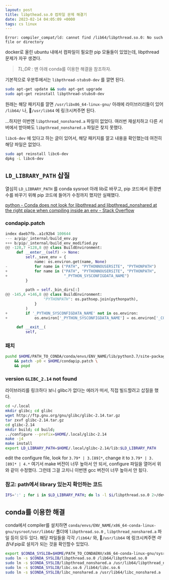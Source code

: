 ```yaml
---
layout: post
title: libpthead.so.0 컴파일 문제 해결기
date: 2023-02-14 04:05:09 +0000
tags: cs linux 
---
```


```
Error: compiler_compat/ld: cannot find /lib64/libpthread.so.0: No such file or directory
```

docker로 올린 ubuntu 내에서 컴파일이 필요한 pip 모듈들이 있었는데, libpthread 문제가 자꾸 생겼다.


> *TL;DR* : 맨 아래 conda를 이용한 해결을 참조하자.


기본적으로 우분투에서는 `libpthread-stubs0-dev` 를 깔면 된다.
```bash
sudo apt-get update && sudo apt-get upgrade
sudo apt-get reinstall libpthread-stubs0-dev
```

원래는 해당 패키지를 깔면 `/usr/libx86_64-linux-gnu/` 아래에 라이브러리들이 있어 `/lib64/` 나, `/usr/lib64` 에 링크시켜주면 된다.

...하지만 이번엔 `libpthread_nonshared.a` 파일이 없었다. 여러번 재설치하고 다른 서버에서 받아봐도 `libpthread_nonshared.a` 파일은 찾지 못했다.

`libc6-dev` 에 있다고 하는 글이 있어서, 해당 패키지를 깔고 내용을 확인했는데 여전히 해당 파일은 없었다.

```bash
sudo apt reinstall libc6-dev
dpkg -L libc6-dev
```


## `LD_LIBRARY_PATH` 삽질
열심히 `LD_LIBRARY_PATH` 를 conda sysroot 아래 lib로 바꾸고, pip 코드에서 환경변수를 바꾸기 위해 pip 코드에 들어가 수정까지 했지만 실패했다.

[python - Conda does not look for libpthread and libpthread_nonshared at the right place when compiling inside an env - Stack Overflow](https://stackoverflow.com/questions/71340058/conda-does-not-look-for-libpthread-and-libpthread-nonshared-at-the-right-place-w)

### condapip.patch
```python
index daeb7fb..a1c92b4 100644
--- a/pip/_internal/build_env.py
+++ b/pip/_internal/build_env_modified.py
@@ -128,7 +128,8 @@ class BuildEnvironment:
     def __enter__(self) -> None:
         self._save_env = {
             name: os.environ.get(name, None)
-            for name in ("PATH", "PYTHONNOUSERSITE", "PYTHONPATH")
+            for name in ("PATH", "PYTHONNOUSERSITE", "PYTHONPATH",
+                         "_PYTHON_SYSCONFIGDATA_NAME")
         }
 
         path = self._bin_dirs[:]
@@ -145,6 +146,8 @@ class BuildEnvironment:
                 "PYTHONPATH": os.pathsep.join(pythonpath),
             }
         )
+        if '_PYTHON_SYSCONFIGDATA_NAME' not in os.environ:
+            os.environ['_PYTHON_SYSCONFIGDATA_NAME'] = os.environ['_CONDA_PYTHON_SYSCONFIGDATA_NAME']
 
     def __exit__(
         self,
```

### 패치
```bash
pushd $HOME/PATH_TO_CONDA/conda/envs/ENV_NAME/lib/python3.7/site-packages/ \
    && patch -p0 < $HOME/condapip.patch \
    && popd
```

### version `GLIBC_2.14` not found
라이브러리를 링크하다 보니 glibc가 없다는 에러가 떠서, 직접 빌드할려고 삽질을 했다.
```bash
cd ~/.local
mkdir glibc; cd glibc
wget http://ftp.gnu.org/gnu/glibc/glibc-2.14.tar.gz 
tar zxvf glibc-2.14.tar.gz
cd glibc-2.14
mkdir build; cd build;
../configure --prefix=$HOME/.local/glibc-2.14
make -j4
make install
export LD_LIBRARY_PATH=$HOME/.local/glibc-2.14/lib:$LD_LIBRARY_PATH
```
edit the configure file, look for `3.79* | 3.[89]*`, change it to `3.79* | 3.[89]* | 4.*`
여기서 make 버전이 너무 높아서 안 되서, configure 파일을 열어서 위와 같이 수정했다.
그런데 그걸 고치니 이번엔 gcc 버전이 너무 높아서 안 됬다.

### 참고: path에서 library 있는지 확인하는 코드
```bash
IFS=':' ; for i in $LD_LIBRARY_PATH; do ls -l $i/libpthread.so.0 2>/dev/null;done
```


## conda를 이용한 해결
conda에서 compiler를 설치하면 `conda/envs/ENV_NAME/x86_64-conda-linux-gnu/sysroot/usr/lib64/`  폴더에 `libpthread.so.0` , `libpthread_nonshared.a` 파일 등이 모두 있다.
해당 파일들을 각각 `/lib64/` 와, `/usr/lib64` 에 링크시켜주면 *마참내* pip로 설치가 되는 것을 확인할수 있었다.

```bash
export $CONDA_SYSLIB=$HOME/PATH_TO_CONDAENV/x86_64-conda-linux-gnu/sysroot/usr/lib64/
sudo ln -s $CONDA_SYSLIB/libpthread.so.0 /lib64/libpthread.so.0
sudo ln -s $CONDA_SYSLIB/libpthread_nonshared.a /usr/lib64/libpthread_nonshared.a
sudo ln -s $CONDA_SYSLIB/libc.so.6 /lib64/libc.so.6
sudo ln -s $CONDA_SYSLIB/libc_nonshared.a /usr/lib64/libc_nonshared.a
```